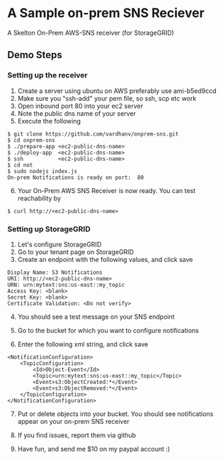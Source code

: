
# A Sample on-prem SNS Reciever

A Skelton On-Prem AWS-SNS receiver (for StorageGRID)


## Demo Steps

### Setting up the receiver

1. Create a server using ubuntu on AWS preferably use ami-b5ed9ccd
2. Make sure you "ssh-add" your pem file, so ssh, scp etc work
3. Open inbound port 80 into your ec2 server
4. Note the public dns name of your server
5. Execute the following
```
$ git clone https://github.com/vardhanv/onprem-sns.git 
$ cd onprem-sns
$ ./prepare-app <ec2-public-dns-name>
$ ./deploy-app  <ec2-public-dns-name>
$ ssh           <ec2-public-dns-name>
$ cd not
$ sudo nodejs index.js
On-prem Notifications is ready on port:  80
```
6. Your On-Prem AWS SNS Receiver is now ready. You can test reachability by
```
$ curl http://<ec2-public-dns-name>
```


### Setting up StorageGRID

1. Let's configure StorageGRID
2. Go to your tenant page on StorageGRID
3. Create an endpoint with the following values, and click save
```
Display Name: S3 Notifications
URI: http://<ec2-public-dns-name>
URN: urn:mytext:sns:us-east::my_topic
Access Key: <blank>
Secret Key: <blank>
Certificate Validation: <Do not verify>
```

4. You should see a test message on your SNS endpoint

5. Go to the bucket for which you want to configure notifications
6. Enter the following xml string, and click save
```
<NotificationConfiguration>
    <TopicConfiguration>
        <Id>Object-Event</Id>
        <Topic>urn:mytext:sns:us-east::my_topic</Topic>
        <Event>s3:ObjectCreated:*</Event>
        <Event>s3:ObjectRemoved:*</Event>
    </TopicConfiguration>
</NotificationConfiguration>
```

7. Put or delete objects into your bucket. You should see notifications appear on your on-prem SNS receiver

8. If you find issues, report them via github

9. Have fun, and send me $10 on my paypal account :)


